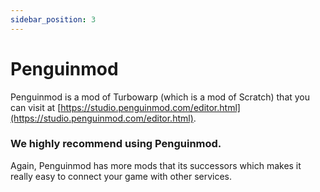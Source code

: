 ```yaml
---
sidebar_position: 3
---
```


# Penguinmod

Penguinmod is a mod of Turbowarp (which is a mod of Scratch) that you can visit at [https://studio.penguinmod.com/editor.html](https://studio.penguinmod.com/editor.html).

### We highly recommend using Penguinmod.

Again, Penguinmod has more mods that its successors which makes it really easy to connect your game with other services.
